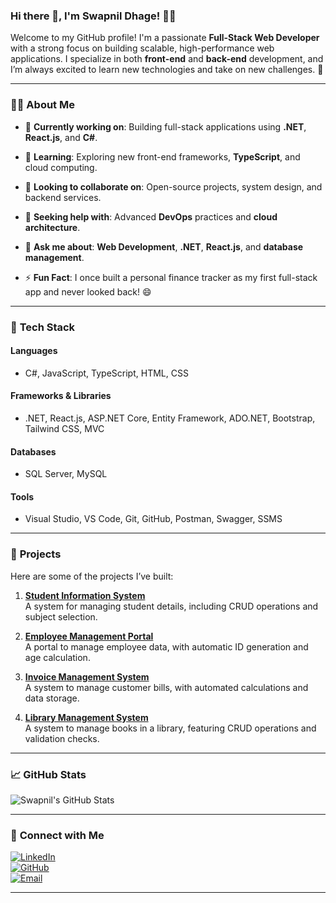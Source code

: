 ### Hi there 👋, I'm **Swapnil Dhage**! 👨‍💻

Welcome to my GitHub profile! I'm a passionate **Full-Stack Web Developer** with a strong focus on building scalable, high-performance web applications. I specialize in both **front-end** and **back-end** development, and I’m always excited to learn new technologies and take on new challenges. 🚀

---

### 🧑‍🎓 **About Me**  
- 🔭 **Currently working on**: Building full-stack applications using **.NET**, **React.js**, and **C#**.  
- 🌱 **Learning**: Exploring new front-end frameworks, **TypeScript**, and cloud computing.  
- 👯 **Looking to collaborate on**: Open-source projects, system design, and backend services.  
- 🤔 **Seeking help with**: Advanced **DevOps** practices and **cloud architecture**.  
- 💬 **Ask me about**: **Web Development**, **.NET**, **React.js**, and **database management**.  

- ⚡ **Fun Fact**: I once built a personal finance tracker as my first full-stack app and never looked back! 😄  

---

### 🔧 **Tech Stack**  
#### **Languages**  
- C#, JavaScript, TypeScript, HTML, CSS

#### **Frameworks & Libraries**  
- .NET, React.js, ASP.NET Core, Entity Framework, ADO.NET, Bootstrap, Tailwind CSS, MVC

#### **Databases**  
- SQL Server, MySQL

#### **Tools**  
- Visual Studio, VS Code, Git, GitHub, Postman, Swagger, SSMS

---

### 🚀 **Projects**  
Here are some of the projects I’ve built:

1. **[Student Information System](#)**  
   A system for managing student details, including CRUD operations and subject selection.  

2. **[Employee Management Portal](#)**  
   A portal to manage employee data, with automatic ID generation and age calculation.

3. **[Invoice Management System](#)**  
   A system to manage customer bills, with automated calculations and data storage.

4. **[Library Management System](#)**  
   A system to manage books in a library, featuring CRUD operations and validation checks.

---

### 📈 **GitHub Stats**  
![Swapnil's GitHub Stats](https://github-readme-stats.vercel.app/api?username=SwapnilDhage1&show_icons=true&hide=prs&count_private=true&theme=radical)

---

### 🔗 **Connect with Me**  
[![LinkedIn](https://img.shields.io/badge/LinkedIn-0077B5?style=for-the-badge&logo=linkedin&logoColor=white)](https://linkedin.com/in/swapnil-dhage-008a1424b)  
[![GitHub](https://img.shields.io/badge/GitHub-333?style=for-the-badge&logo=github&logoColor=white)](https://github.com/SwapnilDhage1)  
[![Email](https://img.shields.io/badge/Email-0078D4?style=for-the-badge&logo=gmail&logoColor=white)](mailto:swapnildhage458@gmail.com)

---

  
